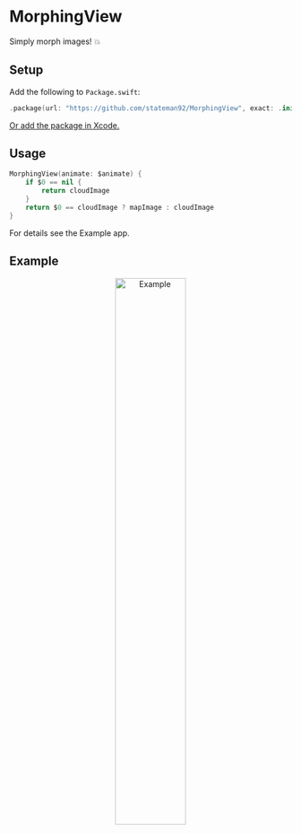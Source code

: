 # MorphingView
Simply morph images! 💥

## Setup

Add the following to `Package.swift`:

```swift
.package(url: "https://github.com/stateman92/MorphingView", exact: .init(0, 0, 1))
```

[Or add the package in Xcode.](https://developer.apple.com/documentation/xcode/adding-package-dependencies-to-your-app)

## Usage

```swift
MorphingView(animate: $animate) {
    if $0 == nil {
        return cloudImage
    }
    return $0 == cloudImage ? mapImage : cloudImage
}
```

For details see the Example app.

## Example

<p style="text-align:center;"><img src="https://github.com/stateman92/MorphingView/blob/main/Resources/screenrecording.gif?raw=true" width="50%" alt="Example"></p>
